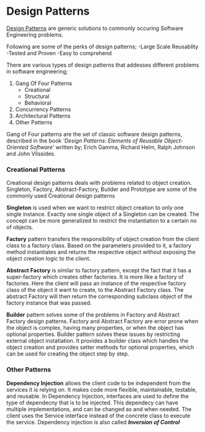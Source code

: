
# Design Patterns
[Design Patterns](https://en.wikipedia.org/wiki/Software_design_pattern) are generic solutions to commonly occuring Software Engineering problems.

Following are some of the perks of design patterns;
  -Large Scale Reusablity	 
  -Tested and Proven
  -Easy to comprehend 

There are various types of design patterns that addesses different problems in software engineering;
 1. Gang Of Four Patterns
    - Creational
    - Structural
    - Behavioral
 2. Concurrency Patterns
 3. Architectural Patterns
 4. Other Patterns

Gang of Four patterns are the set of classic software design  patterns, described in the book *'Design Patterns: Elements of Reusable Object-Oriented Software'* written by; Erich Gamma, Richard Helm, Ralph Johnson and John Vlissides.


### Creational Patterns
Creational design patterns deals with problems related to object creation.
Singleton, Factory, Abstract-Factory, Builder and Prototype are some of the commonly used Creational design patterns 

**Singleton** is used when we want to restrict object creation to only one single instance. Exactly one single object of a Singleton can be created. The concept can be more generalized to restrict the instantiation to a certain no of objects.

**Factory** pattern transfers the responsibility of object creation from the client class to a factory class. Based on the parameters provided to it, a factory method instantiates and returns the respective object without exposing the object creation logic to the client.

**Abstract Factory** is similar to factory pattern, except the fact that it has a super-factory which creates other factories. It is more like a factory of factories. Here the client will pass an instance of the respective factory class of the object it want to create, to the Abstract Factory class. The abstract Factory will then return the corresponding subclass object of the factory instance that was passed.

**Builder** pattern solves some of the problems in Factory and Abstract Factory design patterns. Factory and Abstract Factory are error prone when the object is complex, having many properties, or when the object has optional properties. Builder pattern solves these issues by restricting external object instatiation. It provides a builder class which handles the object creation and provides setter methods for optional properties, which can be used for creating the object step by step.  


### Other Patterns
**Dependency Injection** allows the client code to be independent from the services it is relying on. It makes code more flexible, maintainable, testable, and reusable.
In Dependency Injection, interfaces are used to define the type of dependecny that is to be injected. This dependecy can have multiple implementations, and can be changed as and when needed. The client uses the Service interface instead of the concrete class to execute the service. 
Dependency injection is also called **_Inversion of Control_**
